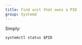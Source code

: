 ```yaml
---
title: Find unit that owns a PID
group: Systemd
---
```


Simply:

```shell
systemctl status $PID
```
